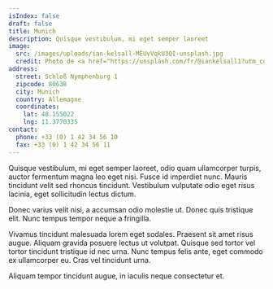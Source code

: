 ```yaml
---
isIndex: false
draft: false
title: Munich
description: Quisque vestibulum, mi eget semper laoreet
image:
  src: /images/uploads/ian-kelsall-MEUvVqkU3QI-unsplash.jpg
  credit: Photo de <a href="https://unsplash.com/fr/@iankelsall1?utm_content=creditCopyText&utm_medium=referral&utm_source=unsplash">ian kelsall</a> sur <a href="https://unsplash.com/fr/photos/vue-aerienne-des-batiments-de-la-ville-au-coucher-du-soleil-MEUvVqkU3QI?utm_content=creditCopyText&utm_medium=referral&utm_source=unsplash">Unsplash</a>
address:
  street: Schloß Nymphenburg 1
  zipcode: 80638
  city: Munich
  country: Allemagne
  coordinates:
    lat: 48.155022
    lng: 11.3770335
contact:
  phone: +33 (0) 1 42 34 56 10
  fax: +33 (0) 1 42 34 56 11
---
```

Quisque vestibulum, mi eget semper laoreet, odio quam ullamcorper turpis, auctor fermentum magna leo eget nisi. Fusce id imperdiet nunc. Mauris tincidunt velit sed rhoncus tincidunt. Vestibulum vulputate odio eget risus lacinia, eget sollicitudin lectus dictum.

Donec varius velit nisi, a accumsan odio molestie ut. Donec quis tristique elit. Nunc tempus tempor neque a fringilla.

Vivamus tincidunt malesuada lorem eget sodales. Praesent sit amet risus augue. Aliquam gravida posuere lectus ut volutpat. Quisque sed tortor vel tortor tincidunt tristique id nec urna. Nunc tempus felis ante, eget commodo ex ullamcorper eu. Cras vel tincidunt urna.

Aliquam tempor tincidunt augue, in iaculis neque consectetur et.
